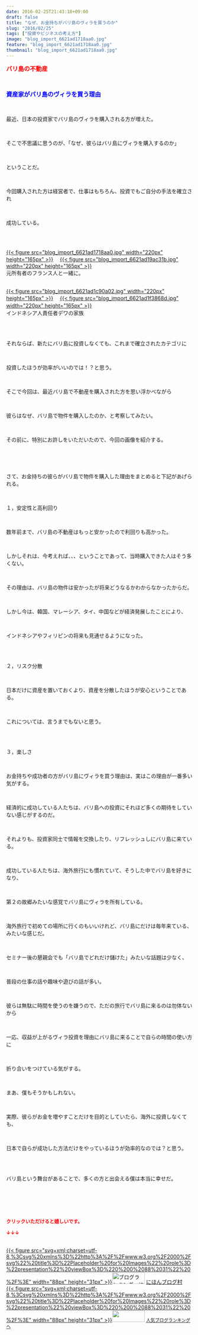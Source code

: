 ```yaml
---
date: 2016-02-25T21:43:18+09:00
draft: false
title: "なぜ、お金持ちがバリ島のヴィラを買うのか"
slug: "2016/02/25"
tags: ["投資やビジネスの考え方"]
image: "blog_import_6621ad1718aa0.jpg"
feature: "blog_import_6621ad1718aa0.jpg"
thumbnail: "blog_import_6621ad1718aa0.jpg"
---
```

<p><font color="#ff0000" size="3"><strong>バリ島の不動産</strong></font></p><br/><p><font color="#0000ff" size="3"><strong>資産家がバリ島のヴィラを買う理由</strong></font></p><br/><p>最近、日本の投資家でバリ島のヴィラを購入される方が増えた。</p><br/><p>そこで不思議に思うのが、「なぜ、彼らはバリ島にヴィラを購入するのか」</p><br/><p>ということだ。</p><br/><p>今回購入された方は経営者で、仕事はもちろん、投資でもご自分の手法を確立され</p><br/><p>成功している。</p><br/><p><br/><a href="blog_import_6621ad185379b.jpg">{{< figure src="blog_import_6621ad1718aa0.jpg" width="220px" height="165px" >}}</a> 　<a href="blog_import_6621ad1ae9164.jpg">{{< figure src="blog_import_6621ad19ac31b.jpg" width="220px" height="165px" >}}</a> <br/>元所有者のフランス人と一緒に。</p><p><br/><a href="blog_import_6621ad1dca189.jpg">{{< figure src="blog_import_6621ad1c90a02.jpg" width="220px" height="165px" >}}</a> 　<a href="blog_import_6621ad206ff98.jpg">{{< figure src="blog_import_6621ad1f3868d.jpg" width="220px" height="165px" >}}</a> 　<br/>インドネシア人責任者デワの家族</p><br/><br/><p>それならば、新たにバリ島に投資しなくても、これまで確立されたカテゴリに</p><br/><p>投資したほうが効率がいいのでは！？と思う。</p><br/><p>そこで今回は、最近バリ島で不動産を購入された方を思い浮かべながら</p><br/><p>彼らはなぜ、バリ島で物件を購入したのか、と考察してみたい。</p><br/><p>その前に、特別にお許しをいただいたので、今回の画像を紹介する。</p><br/><br/><br/><p>さて、お金持ちの彼らがバリ島で物件を購入した理由をまとめると下記があげられる。</p><br/><p>１，安定性と高利回り</p><br/><p>数年前まで、バリ島の不動産はもっと安かったので利回りも高かった。</p><br/><p>しかしそれは、今考えれば、、、ということであって、当時購入できた人はそう多くない。</p><br/><p>その理由は、バリ島の物件は安かったが将来どうなるかわからなかったからだ。</p><br/><p>しかし今は、韓国、マレーシア、タイ、中国などが経済発展したことにより、</p><br/><p>インドネシアやフィリピンの将来も見通せるようになった。</p><br/><br/><p>２，リスク分散</p><br/><p>日本だけに資産を置いておくより、資産を分散したほうが安心ということである。</p><br/><p>これについては、言うまでもないと思う。</p><br/><br/><p>３，楽しさ</p><br/><p>お金持ちや成功者の方がバリ島にヴィラを買う理由は、実はこの理由が一番多い気がする。</p><br/><p>経済的に成功している人たちは、バリ島への投資にそれほど多くの期待をしていない感じがするのだ。</p><br/><p>それよりも、投資家同士で情報を交換したり、リフレッシュしにバリ島に来ている。</p><br/><p>成功している人たちは、海外旅行にも慣れていて、そうした中でバリ島を好きになり、</p><br/><p>第２の故郷みたいな感覚でバリ島にヴィラを所有している。</p><br/><p>海外旅行で初めての場所に行くのもいいけれど、バリ島にだけは毎年来ている、みたいな感じだ。</p><br/><p>セミナー後の懇親会でも「バリ島でどれだけ儲けた」みたいな話題は少なく、</p><br/><p>普段の仕事の話や趣味や遊びの話が多い。</p><br/><p>彼らは無駄に時間を使うのを嫌うので、ただの旅行でバリ島に来るのは勿体ないから</p><br/><p>一応、収益が上がるヴィラ投資を理由にバリ島に来ることで自らの時間の使い方に</p><br/><p>折り合いをつけている気がする。</p><br/><p>まあ、僕もそうかもしれない。</p><br/><p>実際、彼らがお金を増やすことだけを目的としていたら、海外に投資しなくても、</p><br/><p>日本で自らが成功した方法だけをやっているほうが効率的なのでは？と思う。</p><br/><br/><p>バリ島という舞台があることで、多くの方と出会える僕は本当に幸せだ。</p><br/><br/><br/><br/><p><font color="#ff0000" size="2"><strong>クリックいただけると嬉しいです。<br/></strong></font></p><p><font color="#ff0000" size="2"><strong>↓↓↓</strong></font></p><p><br/><a href="http://www.blogmura.com/ranking.html" target="_blank">{{< figure src="svg+xml;charset=utf-8,%3Csvg%20xmlns%3D%22http%3A%2F%2Fwww.w3.org%2F2000%2Fsvg%22%20title%3D%22Placeholder%20for%20Images%22%20role%3D%22presentation%22%20viewBox%3D%220%200%2088%2031%22%20%2F%3E" width="88px" height="31px" >}}<noscript><img border="0" alt="ブログランキング・にほんブログ村へ" src="https://img-proxy.blog-video.jp/images?url=http%3A%2F%2Fwww.blogmura.com%2Fimg%2Fwww88_31.gif" width="88" height="31"></noscript></a> <a href="http://www.blogmura.com/ranking.html" target="_blank">にほんブログ村</a> <br/><a title="人気ブログランキングへ" href="link.php?1804582">{{< figure src="svg+xml;charset=utf-8,%3Csvg%20xmlns%3D%22http%3A%2F%2Fwww.w3.org%2F2000%2Fsvg%22%20title%3D%22Placeholder%20for%20Images%22%20role%3D%22presentation%22%20viewBox%3D%220%200%2088%2031%22%20%2F%3E" width="88px" height="31px" >}}<noscript><img border="0" src="https://blog.with2.net/img/banner/banner_22.gif" width="88" height="31"></noscript></a> <a style="FONT-SIZE: 12px" href="link.php?1804582">人気ブログランキングへ</a> </p>


